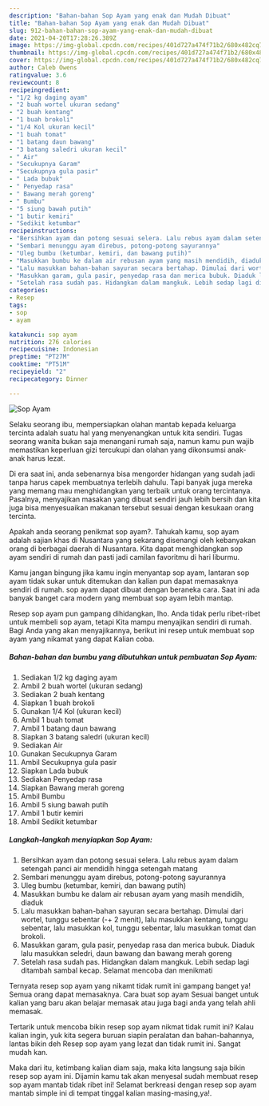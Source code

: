 ```yaml
---
description: "Bahan-bahan Sop Ayam yang enak dan Mudah Dibuat"
title: "Bahan-bahan Sop Ayam yang enak dan Mudah Dibuat"
slug: 912-bahan-bahan-sop-ayam-yang-enak-dan-mudah-dibuat
date: 2021-04-20T17:28:26.389Z
image: https://img-global.cpcdn.com/recipes/401d727a474f71b2/680x482cq70/sop-ayam-foto-resep-utama.jpg
thumbnail: https://img-global.cpcdn.com/recipes/401d727a474f71b2/680x482cq70/sop-ayam-foto-resep-utama.jpg
cover: https://img-global.cpcdn.com/recipes/401d727a474f71b2/680x482cq70/sop-ayam-foto-resep-utama.jpg
author: Caleb Owens
ratingvalue: 3.6
reviewcount: 8
recipeingredient:
- "1/2 kg daging ayam"
- "2 buah wortel ukuran sedang"
- "2 buah kentang"
- "1 buah brokoli"
- "1/4 Kol ukuran kecil"
- "1 buah tomat"
- "1 batang daun bawang"
- "3 batang saledri ukuran kecil"
- " Air"
- "Secukupnya Garam"
- "Secukupnya gula pasir"
- " Lada bubuk"
- " Penyedap rasa"
- " Bawang merah goreng"
- " Bumbu"
- "5 siung bawah putih"
- "1 butir kemiri"
- "Sedikit ketumbar"
recipeinstructions:
- "Bersihkan ayam dan potong sesuai selera. Lalu rebus ayam dalam setengah panci air mendidih hingga setengah matang"
- "Sembari menunggu ayam direbus, potong-potong sayurannya"
- "Uleg bumbu (ketumbar, kemiri, dan bawang putih)"
- "Masukkan bumbu ke dalam air rebusan ayam yang masih mendidih, diaduk"
- "Lalu masukkan bahan-bahan sayuran secara bertahap. Dimulai dari wortel, tunggu sebentar (-+ 2 menit), lalu masukkan kentang, tunggu sebentar, lalu masukkan kol, tunggu sebentar, lalu masukkan tomat dan brokoli."
- "Masukkan garam, gula pasir, penyedap rasa dan merica bubuk. Diaduk lalu masukkan seledri, daun bawang dan bawang merah goreng"
- "Setelah rasa sudah pas. Hidangkan dalam mangkuk. Lebih sedap lagi ditambah sambal kecap. Selamat mencoba dan menikmati"
categories:
- Resep
tags:
- sop
- ayam

katakunci: sop ayam 
nutrition: 276 calories
recipecuisine: Indonesian
preptime: "PT27M"
cooktime: "PT51M"
recipeyield: "2"
recipecategory: Dinner

---
```



![Sop Ayam](https://img-global.cpcdn.com/recipes/401d727a474f71b2/680x482cq70/sop-ayam-foto-resep-utama.jpg)

Selaku seorang ibu, mempersiapkan olahan mantab kepada keluarga tercinta adalah suatu hal yang menyenangkan untuk kita sendiri. Tugas seorang  wanita bukan saja menangani rumah saja, namun kamu pun wajib memastikan keperluan gizi tercukupi dan olahan yang dikonsumsi anak-anak harus lezat.

Di era  saat ini, anda sebenarnya bisa mengorder hidangan yang sudah jadi tanpa harus capek membuatnya terlebih dahulu. Tapi banyak juga mereka yang memang mau menghidangkan yang terbaik untuk orang tercintanya. Pasalnya, menyajikan masakan yang dibuat sendiri jauh lebih bersih dan kita juga bisa menyesuaikan makanan tersebut sesuai dengan kesukaan orang tercinta. 



Apakah anda seorang penikmat sop ayam?. Tahukah kamu, sop ayam adalah sajian khas di Nusantara yang sekarang disenangi oleh kebanyakan orang di berbagai daerah di Nusantara. Kita dapat menghidangkan sop ayam sendiri di rumah dan pasti jadi camilan favoritmu di hari liburmu.

Kamu jangan bingung jika kamu ingin menyantap sop ayam, lantaran sop ayam tidak sukar untuk ditemukan dan kalian pun dapat memasaknya sendiri di rumah. sop ayam dapat dibuat dengan beraneka cara. Saat ini ada banyak banget cara modern yang membuat sop ayam lebih mantap.

Resep sop ayam pun gampang dihidangkan, lho. Anda tidak perlu ribet-ribet untuk membeli sop ayam, tetapi Kita mampu menyajikan sendiri di rumah. Bagi Anda yang akan menyajikannya, berikut ini resep untuk membuat sop ayam yang nikamat yang dapat Kalian coba.

<!--inarticleads1-->

##### Bahan-bahan dan bumbu yang dibutuhkan untuk pembuatan Sop Ayam:

1. Sediakan 1/2 kg daging ayam
1. Ambil 2 buah wortel (ukuran sedang)
1. Sediakan 2 buah kentang
1. Siapkan 1 buah brokoli
1. Gunakan 1/4 Kol (ukuran kecil)
1. Ambil 1 buah tomat
1. Ambil 1 batang daun bawang
1. Siapkan 3 batang saledri (ukuran kecil)
1. Sediakan  Air
1. Gunakan Secukupnya Garam
1. Ambil Secukupnya gula pasir
1. Siapkan  Lada bubuk
1. Sediakan  Penyedap rasa
1. Siapkan  Bawang merah goreng
1. Ambil  Bumbu
1. Ambil 5 siung bawah putih
1. Ambil 1 butir kemiri
1. Ambil Sedikit ketumbar




<!--inarticleads2-->

##### Langkah-langkah menyiapkan Sop Ayam:

1. Bersihkan ayam dan potong sesuai selera. Lalu rebus ayam dalam setengah panci air mendidih hingga setengah matang
1. Sembari menunggu ayam direbus, potong-potong sayurannya
1. Uleg bumbu (ketumbar, kemiri, dan bawang putih)
1. Masukkan bumbu ke dalam air rebusan ayam yang masih mendidih, diaduk
1. Lalu masukkan bahan-bahan sayuran secara bertahap. Dimulai dari wortel, tunggu sebentar (-+ 2 menit), lalu masukkan kentang, tunggu sebentar, lalu masukkan kol, tunggu sebentar, lalu masukkan tomat dan brokoli.
1. Masukkan garam, gula pasir, penyedap rasa dan merica bubuk. Diaduk lalu masukkan seledri, daun bawang dan bawang merah goreng
1. Setelah rasa sudah pas. Hidangkan dalam mangkuk. Lebih sedap lagi ditambah sambal kecap. Selamat mencoba dan menikmati




Ternyata resep sop ayam yang nikamt tidak rumit ini gampang banget ya! Semua orang dapat memasaknya. Cara buat sop ayam Sesuai banget untuk kalian yang baru akan belajar memasak atau juga bagi anda yang telah ahli memasak.

Tertarik untuk mencoba bikin resep sop ayam nikmat tidak rumit ini? Kalau kalian ingin, yuk kita segera buruan siapin peralatan dan bahan-bahannya, lantas bikin deh Resep sop ayam yang lezat dan tidak rumit ini. Sangat mudah kan. 

Maka dari itu, ketimbang kalian diam saja, maka kita langsung saja bikin resep sop ayam ini. Dijamin kamu tak akan menyesal sudah membuat resep sop ayam mantab tidak ribet ini! Selamat berkreasi dengan resep sop ayam mantab simple ini di tempat tinggal kalian masing-masing,ya!.

